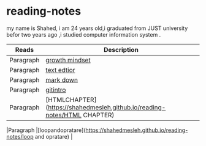 # reading-notes

my name is Shahed, i am 24 years old,i graduated from JUST  university befor two years ago ,i studied computer information system  .



| Reads      | Description |
| -----------| ----------- |
| Paragraph  |[growth mindset](https://shahedmesleh.github.io/reading-notes/growth-mindset)|        
|Paragraph  |[text edtior](https://shahedmesleh.github.io/reading-notes/text-edtior) |
| Paragraph  |[mark down](https://shahedmesleh.github.io/reading-notes/MARK-DOWN)       | 
|Paragraph  |[gitintro](https://shahedmesleh.github.io/reading-notes/gitintro)       |
|Paragraph| [HTMLCHAPTER](https://shahedmesleh.github.io/reading-notes/HTML CHAPTER)       |
            
|Paragraph  |[loopandopratare](https://shahedmesleh.github.io/reading-notes/loop and opratare)       |
       
